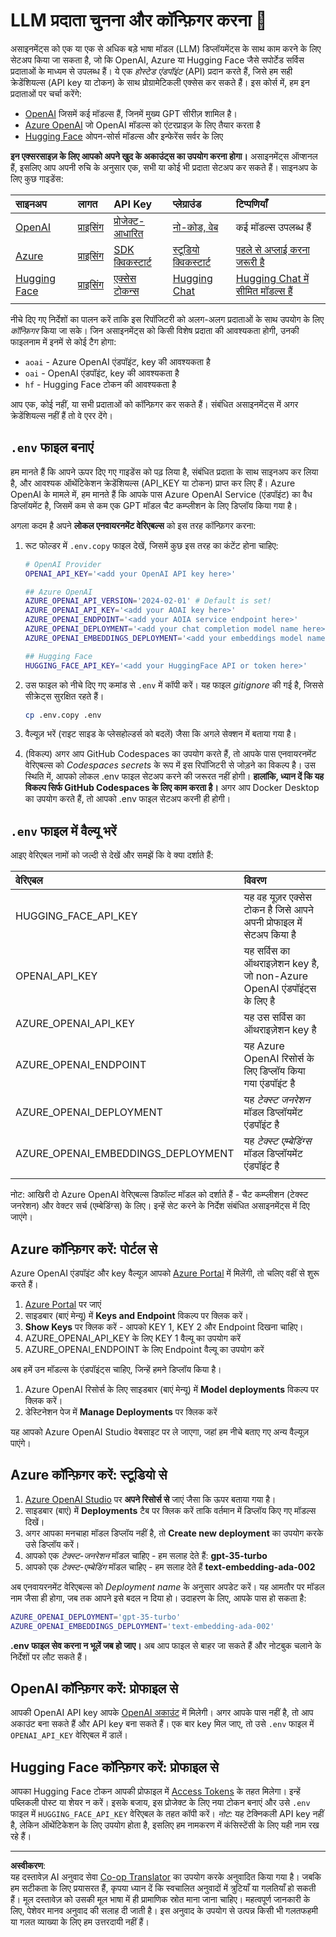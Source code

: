 <!--
CO_OP_TRANSLATOR_METADATA:
{
  "original_hash": "49ededa179004ea998664c780fbeac39",
  "translation_date": "2025-08-26T15:23:28+00:00",
  "source_file": "00-course-setup/03-providers.md",
  "language_code": "hi"
}
-->
# LLM प्रदाता चुनना और कॉन्फ़िगर करना 🔑

असाइनमेंट्स को एक या एक से अधिक बड़े भाषा मॉडल (LLM) डिप्लॉयमेंट्स के साथ काम करने के लिए सेटअप किया जा सकता है, जो कि OpenAI, Azure या Hugging Face जैसे सपोर्टेड सर्विस प्रदाताओं के माध्यम से उपलब्ध हैं। ये एक _होस्टेड एंडपॉइंट_ (API) प्रदान करते हैं, जिसे हम सही क्रेडेंशियल्स (API key या टोकन) के साथ प्रोग्रामेटिकली एक्सेस कर सकते हैं। इस कोर्स में, हम इन प्रदाताओं पर चर्चा करेंगे:

 - [OpenAI](https://platform.openai.com/docs/models?WT.mc_id=academic-105485-koreyst) जिसमें कई मॉडल्स हैं, जिनमें मुख्य GPT सीरीज़ शामिल है।
 - [Azure OpenAI](https://learn.microsoft.com/azure/ai-services/openai/?WT.mc_id=academic-105485-koreyst) जो OpenAI मॉडल्स को एंटरप्राइज़ के लिए तैयार करता है
 - [Hugging Face](https://huggingface.co/docs/hub/index?WT.mc_id=academic-105485-koreyst) ओपन-सोर्स मॉडल्स और इन्फेरेंस सर्वर के लिए

**इन एक्सरसाइज़ के लिए आपको अपने खुद के अकाउंट्स का उपयोग करना होगा।** असाइनमेंट्स ऑप्शनल हैं, इसलिए आप अपनी रुचि के अनुसार एक, सभी या कोई भी प्रदाता सेटअप कर सकते हैं। साइनअप के लिए कुछ गाइडेंस:

| साइनअप | लागत | API Key | प्लेग्राउंड | टिप्पणियाँ |
|:---|:---|:---|:---|:---|
| [OpenAI](https://platform.openai.com/signup?WT.mc_id=academic-105485-koreyst)| [प्राइसिंग](https://openai.com/pricing#language-models?WT.mc_id=academic-105485-koreyst)| [प्रोजेक्ट-आधारित](https://platform.openai.com/api-keys?WT.mc_id=academic-105485-koreyst) | [नो-कोड, वेब](https://platform.openai.com/playground?WT.mc_id=academic-105485-koreyst) | कई मॉडल्स उपलब्ध हैं |
| [Azure](https://aka.ms/azure/free?WT.mc_id=academic-105485-koreyst)| [प्राइसिंग](https://azure.microsoft.com/pricing/details/cognitive-services/openai-service/?WT.mc_id=academic-105485-koreyst)| [SDK क्विकस्टार्ट](https://learn.microsoft.com/azure/ai-services/openai/quickstart?WT.mc_id=academic-105485-koreyst)| [स्टूडियो क्विकस्टार्ट](https://learn.microsoft.com/azure/ai-services/openai/quickstart?WT.mc_id=academic-105485-koreyst) |  [पहले से अप्लाई करना जरूरी है](https://learn.microsoft.com/azure/ai-services/openai/?WT.mc_id=academic-105485-koreyst)|
| [Hugging Face](https://huggingface.co/join?WT.mc_id=academic-105485-koreyst) | [प्राइसिंग](https://huggingface.co/pricing) | [एक्सेस टोकन्स](https://huggingface.co/docs/hub/security-tokens?WT.mc_id=academic-105485-koreyst) | [Hugging Chat](https://huggingface.co/chat/?WT.mc_id=academic-105485-koreyst)| [Hugging Chat में सीमित मॉडल्स हैं](https://huggingface.co/chat/models?WT.mc_id=academic-105485-koreyst) |
| | | | | |

नीचे दिए गए निर्देशों का पालन करें ताकि इस रिपॉजिटरी को अलग-अलग प्रदाताओं के साथ उपयोग के लिए _कॉन्फ़िगर_ किया जा सके। जिन असाइनमेंट्स को किसी विशेष प्रदाता की आवश्यकता होगी, उनकी फाइलनाम में इनमें से कोई टैग होगा:

- `aoai` - Azure OpenAI एंडपॉइंट, key की आवश्यकता है
- `oai` - OpenAI एंडपॉइंट, key की आवश्यकता है
- `hf` - Hugging Face टोकन की आवश्यकता है

आप एक, कोई नहीं, या सभी प्रदाताओं को कॉन्फ़िगर कर सकते हैं। संबंधित असाइनमेंट्स में अगर क्रेडेंशियल्स नहीं हैं तो वे एरर देंगे।

## `.env` फाइल बनाएं

हम मानते हैं कि आपने ऊपर दिए गए गाइडेंस को पढ़ लिया है, संबंधित प्रदाता के साथ साइनअप कर लिया है, और आवश्यक ऑथेंटिकेशन क्रेडेंशियल्स (API_KEY या टोकन) प्राप्त कर लिए हैं। Azure OpenAI के मामले में, हम मानते हैं कि आपके पास Azure OpenAI Service (एंडपॉइंट) का वैध डिप्लॉयमेंट है, जिसमें कम से कम एक GPT मॉडल चैट कम्प्लीशन के लिए डिप्लॉय किया गया है।

अगला कदम है अपने **लोकल एनवायरनमेंट वेरिएबल्स** को इस तरह कॉन्फ़िगर करना:

1. रूट फोल्डर में `.env.copy` फाइल देखें, जिसमें कुछ इस तरह का कंटेंट होना चाहिए:

   ```bash
   # OpenAI Provider
   OPENAI_API_KEY='<add your OpenAI API key here>'

   ## Azure OpenAI
   AZURE_OPENAI_API_VERSION='2024-02-01' # Default is set!
   AZURE_OPENAI_API_KEY='<add your AOAI key here>'
   AZURE_OPENAI_ENDPOINT='<add your AOIA service endpoint here>'
   AZURE_OPENAI_DEPLOYMENT='<add your chat completion model name here>' 
   AZURE_OPENAI_EMBEDDINGS_DEPLOYMENT='<add your embeddings model name here>'

   ## Hugging Face
   HUGGING_FACE_API_KEY='<add your HuggingFace API or token here>'
   ```

2. उस फाइल को नीचे दिए गए कमांड से `.env` में कॉपी करें। यह फाइल _gitignore_ की गई है, जिससे सीक्रेट्स सुरक्षित रहते हैं।

   ```bash
   cp .env.copy .env
   ```

3. वैल्यूज़ भरें (राइट साइड के प्लेसहोल्डर्स को बदलें) जैसा कि अगले सेक्शन में बताया गया है।

4. (विकल्प) अगर आप GitHub Codespaces का उपयोग करते हैं, तो आपके पास एनवायरनमेंट वेरिएबल्स को _Codespaces secrets_ के रूप में इस रिपॉजिटरी से जोड़ने का विकल्प है। उस स्थिति में, आपको लोकल .env फाइल सेटअप करने की जरूरत नहीं होगी। **हालांकि, ध्यान दें कि यह विकल्प सिर्फ GitHub Codespaces के लिए काम करता है।** अगर आप Docker Desktop का उपयोग करते हैं, तो आपको .env फाइल सेटअप करनी ही होगी।

## `.env` फाइल में वैल्यू भरें

आइए वेरिएबल नामों को जल्दी से देखें और समझें कि वे क्या दर्शाते हैं:

| वेरिएबल  | विवरण  |
| :--- | :--- |
| HUGGING_FACE_API_KEY | यह वह यूज़र एक्सेस टोकन है जिसे आपने अपनी प्रोफाइल में सेटअप किया है |
| OPENAI_API_KEY | यह सर्विस का ऑथराइज़ेशन key है, जो non-Azure OpenAI एंडपॉइंट्स के लिए है |
| AZURE_OPENAI_API_KEY | यह उस सर्विस का ऑथराइज़ेशन key है |
| AZURE_OPENAI_ENDPOINT | यह Azure OpenAI रिसोर्स के लिए डिप्लॉय किया गया एंडपॉइंट है |
| AZURE_OPENAI_DEPLOYMENT | यह _टेक्स्ट जनरेशन_ मॉडल डिप्लॉयमेंट एंडपॉइंट है |
| AZURE_OPENAI_EMBEDDINGS_DEPLOYMENT | यह _टेक्स्ट एम्बेडिंग्स_ मॉडल डिप्लॉयमेंट एंडपॉइंट है |
| | |

नोट: आखिरी दो Azure OpenAI वेरिएबल्स डिफॉल्ट मॉडल को दर्शाते हैं - चैट कम्प्लीशन (टेक्स्ट जनरेशन) और वेक्टर सर्च (एम्बेडिंग्स) के लिए। इन्हें सेट करने के निर्देश संबंधित असाइनमेंट्स में दिए जाएंगे।

## Azure कॉन्फ़िगर करें: पोर्टल से

Azure OpenAI एंडपॉइंट और key वैल्यूज़ आपको [Azure Portal](https://portal.azure.com?WT.mc_id=academic-105485-koreyst) में मिलेंगी, तो चलिए वहीं से शुरू करते हैं।

1. [Azure Portal](https://portal.azure.com?WT.mc_id=academic-105485-koreyst) पर जाएं
1. साइडबार (बाएं मेन्यू) में **Keys and Endpoint** विकल्प पर क्लिक करें।
1. **Show Keys** पर क्लिक करें - आपको KEY 1, KEY 2 और Endpoint दिखना चाहिए।
1. AZURE_OPENAI_API_KEY के लिए KEY 1 वैल्यू का उपयोग करें
1. AZURE_OPENAI_ENDPOINT के लिए Endpoint वैल्यू का उपयोग करें

अब हमें उन मॉडल्स के एंडपॉइंट्स चाहिए, जिन्हें हमने डिप्लॉय किया है।

1. Azure OpenAI रिसोर्स के लिए साइडबार (बाएं मेन्यू) में **Model deployments** विकल्प पर क्लिक करें।
1. डेस्टिनेशन पेज में **Manage Deployments** पर क्लिक करें

यह आपको Azure OpenAI Studio वेबसाइट पर ले जाएगा, जहां हम नीचे बताए गए अन्य वैल्यूज़ पाएंगे।

## Azure कॉन्फ़िगर करें: स्टूडियो से

1. [Azure OpenAI Studio](https://oai.azure.com?WT.mc_id=academic-105485-koreyst) पर **अपने रिसोर्स से** जाएं जैसा कि ऊपर बताया गया है।
1. साइडबार (बाएं) में **Deployments** टैब पर क्लिक करें ताकि वर्तमान में डिप्लॉय किए गए मॉडल्स दिखें।
1. अगर आपका मनचाहा मॉडल डिप्लॉय नहीं है, तो **Create new deployment** का उपयोग करके उसे डिप्लॉय करें।
1. आपको एक _टेक्स्ट-जनरेशन_ मॉडल चाहिए - हम सलाह देते हैं: **gpt-35-turbo**
1. आपको एक _टेक्स्ट-एम्बेडिंग_ मॉडल चाहिए - हम सलाह देते हैं **text-embedding-ada-002**

अब एनवायरनमेंट वेरिएबल्स को _Deployment name_ के अनुसार अपडेट करें। यह आमतौर पर मॉडल नाम जैसा ही होगा, जब तक आपने इसे बदल न दिया हो। उदाहरण के लिए, आपके पास हो सकता है:

```bash
AZURE_OPENAI_DEPLOYMENT='gpt-35-turbo'
AZURE_OPENAI_EMBEDDINGS_DEPLOYMENT='text-embedding-ada-002'
```

**.env फाइल सेव करना न भूलें जब हो जाए।** अब आप फाइल से बाहर जा सकते हैं और नोटबुक चलाने के निर्देशों पर लौट सकते हैं।

## OpenAI कॉन्फ़िगर करें: प्रोफाइल से

आपकी OpenAI API key आपके [OpenAI अकाउंट](https://platform.openai.com/api-keys?WT.mc_id=academic-105485-koreyst) में मिलेगी। अगर आपके पास नहीं है, तो आप अकाउंट बना सकते हैं और API key बना सकते हैं। एक बार key मिल जाए, तो उसे `.env` फाइल में `OPENAI_API_KEY` वेरिएबल में डालें।

## Hugging Face कॉन्फ़िगर करें: प्रोफाइल से

आपका Hugging Face टोकन आपकी प्रोफाइल में [Access Tokens](https://huggingface.co/settings/tokens?WT.mc_id=academic-105485-koreyst) के तहत मिलेगा। इन्हें पब्लिकली पोस्ट या शेयर न करें। इसके बजाय, इस प्रोजेक्ट के लिए नया टोकन बनाएं और उसे `.env` फाइल में `HUGGING_FACE_API_KEY` वेरिएबल के तहत कॉपी करें। _नोट:_ यह टेक्निकली API key नहीं है, लेकिन ऑथेंटिकेशन के लिए उपयोग होता है, इसलिए हम नामकरण में कंसिस्टेंसी के लिए यही नाम रख रहे हैं।

---

**अस्वीकरण**:  
यह दस्तावेज़ AI अनुवाद सेवा [Co-op Translator](https://github.com/Azure/co-op-translator) का उपयोग करके अनुवादित किया गया है। जबकि हम सटीकता के लिए प्रयासरत हैं, कृपया ध्यान दें कि स्वचालित अनुवादों में त्रुटियाँ या गलतियाँ हो सकती हैं। मूल दस्तावेज़ को उसकी मूल भाषा में ही प्रामाणिक स्रोत माना जाना चाहिए। महत्वपूर्ण जानकारी के लिए, पेशेवर मानव अनुवाद की सलाह दी जाती है। इस अनुवाद के उपयोग से उत्पन्न किसी भी गलतफहमी या गलत व्याख्या के लिए हम उत्तरदायी नहीं हैं।